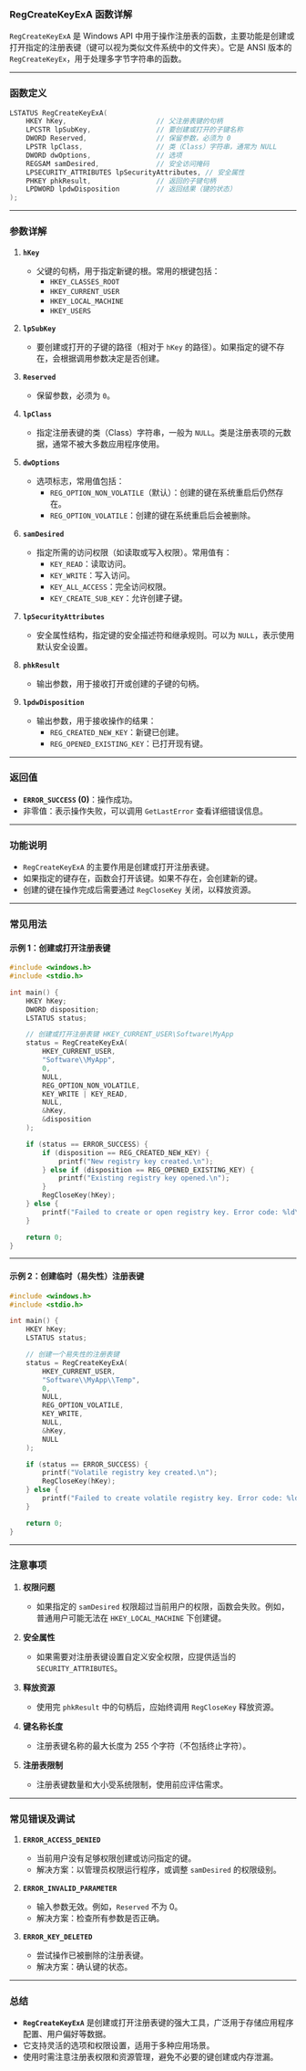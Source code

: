 ### **RegCreateKeyExA 函数详解**

`RegCreateKeyExA` 是 Windows API 中用于操作注册表的函数，主要功能是创建或打开指定的注册表键（键可以视为类似文件系统中的文件夹）。它是 ANSI 版本的 `RegCreateKeyEx`，用于处理多字节字符串的函数。

---

### **函数定义**

```c
LSTATUS RegCreateKeyExA(
    HKEY hKey,                      // 父注册表键的句柄
    LPCSTR lpSubKey,                // 要创建或打开的子键名称
    DWORD Reserved,                 // 保留参数，必须为 0
    LPSTR lpClass,                  // 类（Class）字符串，通常为 NULL
    DWORD dwOptions,                // 选项
    REGSAM samDesired,              // 安全访问掩码
    LPSECURITY_ATTRIBUTES lpSecurityAttributes, // 安全属性
    PHKEY phkResult,                // 返回的子键句柄
    LPDWORD lpdwDisposition         // 返回结果（键的状态）
);
```

---

### **参数详解**

1. **`hKey`**
    
    - 父键的句柄，用于指定新键的根。常用的根键包括：
        - `HKEY_CLASSES_ROOT`
        - `HKEY_CURRENT_USER`
        - `HKEY_LOCAL_MACHINE`
        - `HKEY_USERS`
2. **`lpSubKey`**
    
    - 要创建或打开的子键的路径（相对于 `hKey` 的路径）。如果指定的键不存在，会根据调用参数决定是否创建。
3. **`Reserved`**
    
    - 保留参数，必须为 `0`。
4. **`lpClass`**
    
    - 指定注册表键的类（Class）字符串，一般为 `NULL`。类是注册表项的元数据，通常不被大多数应用程序使用。
5. **`dwOptions`**
    
    - 选项标志，常用值包括：
        - `REG_OPTION_NON_VOLATILE`（默认）：创建的键在系统重启后仍然存在。
        - `REG_OPTION_VOLATILE`：创建的键在系统重启后会被删除。
6. **`samDesired`**
    
    - 指定所需的访问权限（如读取或写入权限）。常用值有：
        - `KEY_READ`：读取访问。
        - `KEY_WRITE`：写入访问。
        - `KEY_ALL_ACCESS`：完全访问权限。
        - `KEY_CREATE_SUB_KEY`：允许创建子键。
7. **`lpSecurityAttributes`**
    
    - 安全属性结构，指定键的安全描述符和继承规则。可以为 `NULL`，表示使用默认安全设置。
8. **`phkResult`**
    
    - 输出参数，用于接收打开或创建的子键的句柄。
9. **`lpdwDisposition`**
    
    - 输出参数，用于接收操作的结果：
        - `REG_CREATED_NEW_KEY`：新键已创建。
        - `REG_OPENED_EXISTING_KEY`：已打开现有键。

---

### **返回值**

- **`ERROR_SUCCESS` (0)**：操作成功。
- 非零值：表示操作失败，可以调用 `GetLastError` 查看详细错误信息。

---

### **功能说明**

- `RegCreateKeyExA` 的主要作用是创建或打开注册表键。
- 如果指定的键存在，函数会打开该键。如果不存在，会创建新的键。
- 创建的键在操作完成后需要通过 `RegCloseKey` 关闭，以释放资源。

---

### **常见用法**

#### 示例 1：创建或打开注册表键

```c
#include <windows.h>
#include <stdio.h>

int main() {
    HKEY hKey;
    DWORD disposition;
    LSTATUS status;

    // 创建或打开注册表键 HKEY_CURRENT_USER\Software\MyApp
    status = RegCreateKeyExA(
        HKEY_CURRENT_USER,
        "Software\\MyApp",
        0,
        NULL,
        REG_OPTION_NON_VOLATILE,
        KEY_WRITE | KEY_READ,
        NULL,
        &hKey,
        &disposition
    );

    if (status == ERROR_SUCCESS) {
        if (disposition == REG_CREATED_NEW_KEY) {
            printf("New registry key created.\n");
        } else if (disposition == REG_OPENED_EXISTING_KEY) {
            printf("Existing registry key opened.\n");
        }
        RegCloseKey(hKey);
    } else {
        printf("Failed to create or open registry key. Error code: %ld\n", status);
    }

    return 0;
}
```

---

#### 示例 2：创建临时（易失性）注册表键

```c
#include <windows.h>
#include <stdio.h>

int main() {
    HKEY hKey;
    LSTATUS status;

    // 创建一个易失性的注册表键
    status = RegCreateKeyExA(
        HKEY_CURRENT_USER,
        "Software\\MyApp\\Temp",
        0,
        NULL,
        REG_OPTION_VOLATILE,
        KEY_WRITE,
        NULL,
        &hKey,
        NULL
    );

    if (status == ERROR_SUCCESS) {
        printf("Volatile registry key created.\n");
        RegCloseKey(hKey);
    } else {
        printf("Failed to create volatile registry key. Error code: %ld\n", status);
    }

    return 0;
}
```

---

### **注意事项**

1. **权限问题**
    
    - 如果指定的 `samDesired` 权限超过当前用户的权限，函数会失败。例如，普通用户可能无法在 `HKEY_LOCAL_MACHINE` 下创建键。
2. **安全属性**
    
    - 如果需要对注册表键设置自定义安全权限，应提供适当的 `SECURITY_ATTRIBUTES`。
3. **释放资源**
    
    - 使用完 `phkResult` 中的句柄后，应始终调用 `RegCloseKey` 释放资源。
4. **键名称长度**
    
    - 注册表键名称的最大长度为 255 个字符（不包括终止字符）。
5. **注册表限制**
    
    - 注册表键数量和大小受系统限制，使用前应评估需求。

---

### **常见错误及调试**

1. **`ERROR_ACCESS_DENIED`**
    
    - 当前用户没有足够权限创建或访问指定的键。
    - 解决方案：以管理员权限运行程序，或调整 `samDesired` 的权限级别。
2. **`ERROR_INVALID_PARAMETER`**
    
    - 输入参数无效。例如，`Reserved` 不为 0。
    - 解决方案：检查所有参数是否正确。
3. **`ERROR_KEY_DELETED`**
    
    - 尝试操作已被删除的注册表键。
    - 解决方案：确认键的状态。

---

### **总结**

- **`RegCreateKeyExA`** 是创建或打开注册表键的强大工具，广泛用于存储应用程序配置、用户偏好等数据。
- 它支持灵活的选项和权限设置，适用于多种应用场景。
- 使用时需注意注册表权限和资源管理，避免不必要的键创建或内存泄漏。